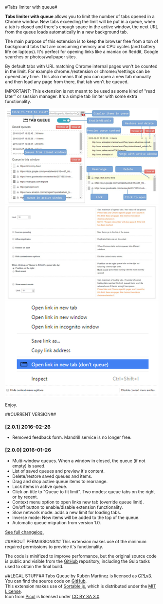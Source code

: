 #Tabs limiter with queue#

**Tabs limiter with queue** allows you to limit the number of tabs opened in a Chrome window. New tabs exceeding the limit will be put in a queue, when a tab is closed and there's enough space in the active window, the next URL from the queue loads automatically in a new background tab.

The main purpose of this extension is to keep the browser free from a ton of background tabs that are consuming memory and CPU cycles (and battery life on laptops). It's perfect for opening links like a maniac on  Reddit, Google searches or photos/wallpaper sites.

By default tabs with URL matching Chrome internal pages won't be counted in the limit. For example chrome://extension or chrome://settings can be opened any time. This also means that you can open a new tab manually and then load any page from there, that tab won't be queued.

IMPORTANT: This extension is not meant to be used as some kind of "read later" or session manager. It's a simple tab limiter with some extra functionality.

![Button and popup screenshot](screenshots/tabs-queue-2_0-screenshot-1.jpg)
![Settings screenshot](screenshots/tabs-queue-2_0-screenshot-2.jpg)
![Settings screenshot](screenshots/tabs-queue-2_0-screenshot-3.jpg)

Enjoy.

##CURRENT VERSION##

### [2.0.1] 2016-02-26
- Removed feedback form. Mandrill service is no longer free. 

### [2.0.0] 2016-01-26
- Multi-window queues. When a window in closed, the queue (if not empty) is saved.
- List of saved queues and preview it's content.
- Delete/restore saved queues and items.
- Drag and drop active queue items to rearrange.
- Lock items in active queue.
- Click on title to "Queue to fit limit". Two modes: queue tabs on the right or by recent. 
- Context menu option to open links new tab (override queue limit).
- On/off button to enable/disable extension functionality.
- Slow network mode: adds a new limit for loading tabs.
- Inverse mode: New items will be added to the top of the queue.
- Automatic queue migration from version 1.0.

[See full changelog.](https://raw.githubusercontent.com/rubenmv/chrome-extension-tabs-queue/master/release/CHANGELOG.md)


##ABOUT PERMISSIONS##
This extension makes use of the minimum required permissions to provide it's functionality. 

The code is minifized to improve performance, but the original source code is public and visible from the [GitHub](https://github.com/rubenmv/chrome-extension-tabs-queue) repository, including the Gulp tasks used to obtain the final build. 

##LEGAL STUFF##
Tabs Queue by Rubén Martínez is licensed as [GPLv3](http://www.gnu.org/licenses/gpl-3.0.txt). You can find the source code on [GitHub](https://github.com/rubenmv/chrome-extension-tabs-queue).  
This extension makes use of [Sortable.js](https://github.com/RubaXa/Sortable), which is distributed under the [MIT License](https://opensource.org/licenses/MIT).  
Icon from [Picol](http://www.picol.org/) is licensed under [CC BY SA 3.0](http://creativecommons.org/licenses/by-sa/3.0/).

